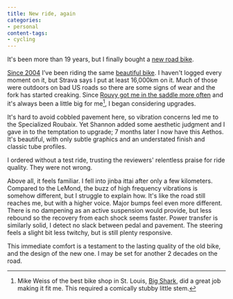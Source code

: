 ```yaml
---
title: New ride, again
categories:
- personal
content-tags:
- cycling
---
```


It's been more than 19 years, but I finally bought a [new road bike](/lists/objects/aethos/).

[Since 2004](/2004/01/02/new-ride.html) I’ve been riding the same [beautiful bike](/lists/objects/lemond/). I haven't logged every moment on it, but Strava says I put at least 16,000km on it. Much of those were outdoors on bad US roads so there are some signs of wear and the fork has started creaking. Since [Rouvy got me in the saddle more often](/weeks/2457/) and it's always been a little big for me[^fit], I began considering upgrades.

[^fit]: Mike Weiss of the best bike shop in St. Louis, [Big Shark](https://www.bigshark.com/), did a great job making it fit me. This required a comically stubby little stem.

It's hard to avoid cobbled pavement here, so vibration concerns led me to the Specialized Roubaix. Yet Shannon added some aesthetic judgment and I gave in to the temptation to upgrade; 7 months later I now have this Aethos. It's beautiful, with only subtle graphics and an understated finish and classic tube profiles.

I ordered without a test ride, trusting the reviewers' relentless praise for ride quality. They were not wrong.

Above all, it feels familiar. I fell into jinba ittai after only a few kilometers. Compared to the LeMond, the buzz of high frequency vibrations is somehow different, but I struggle to explain how. It's like the road still reaches me, but with a higher voice. Major bumps feel even more different. There is no dampening as an active suspension would provide, but less rebound so the recovery from each shock seems faster. Power transfer is similarly solid, I detect no slack between pedal and pavement. The steering feels a slight bit less twitchy, but is still plenty responsive.

This immediate comfort is a testament to the lasting quality of the old bike, and the design of the new one. I may be set for another 2 decades on the road.
